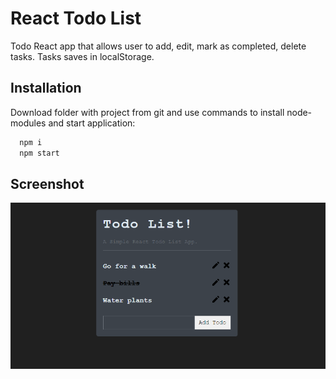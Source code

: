 
# React Todo List

Todo React app that allows user to add, edit, mark as completed, delete tasks. Tasks saves in localStorage.
## Installation

Download folder with project from git and use commands to install node-modules and start application:

```bash
  npm i
  npm start
```
    
## Screenshot

![App Screenshot](https://raw.githubusercontent.com/juliabgkv/to-do-list/main/src/assets/todo-react-app_screenshot.png)

